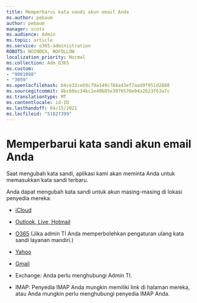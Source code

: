 ```yaml
---
title: Memperbarui kata sandi akun email Anda
ms.author: pebaum
author: pebaum
manager: scotv
ms.audience: Admin
ms.topic: article
ms.service: o365-administration
ROBOTS: NOINDEX, NOFOLLOW
localization_priority: Normal
ms.collection: Adm_O365
ms.custom:
- "9001098"
- "3059"
ms.openlocfilehash: b4ce32ceb9c79a149c784a43ef7aad9f951d2888
ms.sourcegitcommit: 8bc60ec34bc1e40685e3976576e04a2623f63a7c
ms.translationtype: MT
ms.contentlocale: id-ID
ms.lasthandoff: 04/15/2021
ms.locfileid: "51827399"
---
```

# <a name="updating-your-email-account-password"></a>Memperbarui kata sandi akun email Anda

Saat mengubah kata sandi, aplikasi kami akan meminta Anda untuk memasukkan kata sandi terbaru.

Anda dapat mengubah kata sandi untuk akun masing-masing di lokasi penyedia mereka:

- [iCloud](https://support.apple.com/HT201487)

- [Outlook, Live, Hotmail](https://account.live.com/password/reset)

- [O365](https://passwordreset.microsoftonline.com) (Jika admin TI Anda memperbolehkan pengaturan ulang kata sandi layanan mandiri.)

- [Yahoo](https://login.yahoo.com/account/challenge/username?done=https%3A%2F%2Fwww.yahoo.com%2F&authMechanism=secondary&chllngnm=base&sessionIndex=QQ--)

- [Gmail](https://support.google.com/mail/answer/41078?co=GENIE.Platform%3DDesktop&hl=en)

- Exchange: Anda perlu menghubungi Admin TI.

- IMAP: Penyedia IMAP Anda mungkin memiliki link di halaman mereka, atau Anda mungkin perlu menghubungi penyedia IMAP Anda.